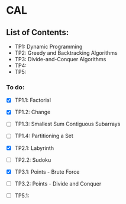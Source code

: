 # CAL

## List of Contents:
  - TP1: Dynamic Programming
  - TP2: Greedy and Backtracking Algorithms
  - TP3: Divide-and-Conquer Algorithms
  - TP4: 
  - TP5: 


### To do:
  - [x] TP1.1: Factorial
  - [x] TP1.2: Change
  - [ ] TP1.3: Smallest Sum Contiguous Subarrays
  - [ ] TP1.4: Partitioning a Set

  - [x] TP2.1: Labyrinth
  - [ ] TP2.2: Sudoku

  - [x] TP3.1: Points - Brute Force
  - [ ] TP3.2: Points - Divide and Conquer

  - [ ] TP5.1: 